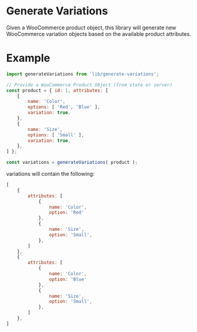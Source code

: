 # Generate Variations

Given a WooCommerce product object, this library will generate new WooCommerce variation objects based on the available product attributes.

# Example

```javascript
import generateVariations from 'lib/generate-variations';

// Provide a WooCommerce Product Object (from state or server)
const product = { id: 1, attributes: [
	{
		name: 'Color',
		options: [ 'Red', 'Blue' ],
		variation: true,
	},
	{
		name: 'Size',
		options: [ 'Small' ],
		variation: true,
	},
] };

const variations = generateVariations( product );
```

variations will contain the following:

```javascript
[
	{
		attributes: [
			{
				name: 'Color',
				option: 'Red'
			},
			{
				name: 'Size',
				option: 'Small',
			},
		]
	},
	{
		attributes: [
			{
				name: 'Color',
				option: 'Blue'
			},
			{
				name: 'Size',
				option: 'Small',
			},
		]
	},
]
```

